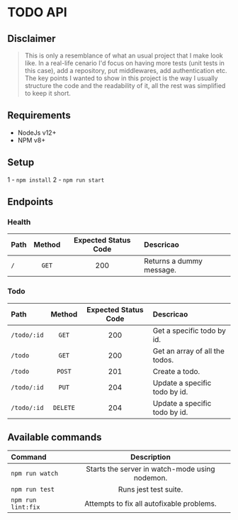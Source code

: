 
# TODO API
## Disclaimer
> This is only a resemblance of what an usual project that I make look like. In a real-life cenario I'd focus on having more tests (unit tests in this case), add a repository, put middlewares, add authentication etc. The key points I wanted to show in this project is the way I usually structure the code and the readability of it, all the rest was simplified to keep it short.
## Requirements
- NodeJs v12+
- NPM v8+

## Setup
1 - `npm install`
2 - `npm run start`

## Endpoints
### Health
|Path|Method|Expected Status Code|Descricao|
|:---|:----:|:---------:|:----------|
|`/`|`GET`|200|Returns a dummy message.|

### Todo
|Path|Method|Expected Status Code|Descricao|
|:---|:----:|:---------:|:----------|
|`/todo/:id`|`GET`|200|Get a specific todo by id.|
|`/todo`|`GET`|200|Get an array of all the todos.|
|`/todo`|`POST`|201|Create a todo.|
|`/todo/:id`|`PUT`|204|Update a specific todo by id.|
|`/todo/:id`|`DELETE`|204|Update a specific todo by id.|

## Available commands
|Command|Description|
|:---|:----:|
|`npm run watch`|Starts the server in watch-mode using nodemon.|
|`npm run test`|Runs jest test suite.|
|`npm run lint:fix`|Attempts to fix all autofixable problems.|